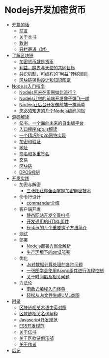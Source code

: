 # Nodejs开发加密货币

- [开篇的话](0-开篇的话/readme.md)
  * [前言](0-开篇的话/3-前言.md)
  * [关于本书](0-开篇的话/4-关于本书.md)
  * [致谢](0-开篇的话/5-致谢.md)
  * [开栏寄语（附）](0-开篇的话/6-开栏寄语（附）.md)
- [了解区块链](1-了解区块链/readme.md)
  * [加密货币就是货币](1-了解区块链/5-加密货币就是货币.md)
  * [利益，魔鬼与天使的共同目标](1-了解区块链/6-利益，魔鬼与天使的共同目标.md)
  * [共识机制，可编程的“利益”转移规则](1-了解区块链/7-共识机制，可编程的“利益”转移规则.md)
  * [区块链架构设计和知识图谱](1-了解区块链/8-区块链架构设计和知识图谱.md)
- [Node.js入门指南](2-Node.js入门指南/readme.md)
  * [Nodejs原来在币圈如此流行？](2-Node.js入门指南/1-Nodejs原来在币圈如此流行？.md)
  * [Nodejs让您的前端开发像子弹飞一样](2-Node.js入门指南/2-Nodejs让您的前端开发像子弹飞一样.md)
  * [Nodejs让后台开发像前端一样简单](2-Node.js入门指南/3-Nodejs让后台开发像前端一样简单.md)
  * [您必须知道的几个Nodejs编码习惯](2-Node.js入门指南/4-您必须知道的几个Nodejs编码习惯.md)
- [源码解读](3-源码解读/readme.md)
  * [亿书，一个面向未来的自出版平台](3-源码解读/1-亿书，一个面向未来的自出版平台.md)
  * [入口程序app.js解读](3-源码解读/2-入口程序app.js解读.md)
  * [一个精巧的p2p网络实现](3-源码解读/3-一个精巧的p2p网络实现.md)
  * [加密和验证](3-源码解读/4-加密和验证.md)
  * [地址](3-源码解读/5-地址.md)
  * [签名和多重签名](3-源码解读/6-签名和多重签名.md)
  * [交易](3-源码解读/7-交易.md)
  * [区块链](3-源码解读/8-区块链.md)
  * [DPOS机制](3-源码解读/9-DPOS机制.md)
- [开发实践](4-开发实践/readme.md)
  - 加密与解密
    * [三张图让你全面掌握加密解密技术](4-开发实践/0-加密与解密/3-三张图让你全面掌握加密解密技术.md)
  - 命令行设计
    * [commander介绍](4-开发实践/1-命令行设计/1-commander介绍.md)
  - 客户端开发
    * [静态网站开发全景扫描](4-开发实践/2-客户端开发/4-静态网站开发全景扫描.md)
    * [开发通用的HTML组件](4-开发实践/2-客户端开发/5-开发通用的HTML组件.md)
    * [Ember的几个重要钩子方法简介](4-开发实践/2-客户端开发/7-Ember的几个重要钩子方法简介.md)
  - [测试](4-开发实践/4-测试/readme.md)
  - 部署
    * [Nodejs部署方案全解析](4-开发实践/5-部署/1-Nodejs部署方案全解析.md)
    * [生产环境下的pm2部署](4-开发实践/5-部署/2-生产环境下的pm2部署.md)
  - 优化
    * [Js对数据计算处理的各种问题](4-开发实践/6-优化/1-Js对数据计算处理的各种问题.md)
    * [一张图学会使用Async组件进行流程控制](4-开发实践/6-优化/2-一张图学会使用Async组件进行流程控制.md)
    * [关于时间戳及相关问题](4-开发实践/6-优化/3-关于时间戳及相关问题.md)
  - 方法论
    * [函数式编程入门经典](4-开发实践/7-方法论/5-函数式编程入门经典.md)
    * [轻松从Js文件生成UML类图](4-开发实践/7-方法论/6-轻松从Js文件生成UML类图.md)
- [附录](5-附录/readme.md)
  * [区块链相关术语中英对照](5-附录/0-区块链相关术语中英对照.md)
  * [区款链相关名词解释](5-附录/1-区款链相关名词解释.md)
  * [Javascript开发规范](5-附录/2-Javascript开发规范.md)
  * [ES5开发规范](5-附录/3-ES5开发规范.md)
  * [关于亿书](5-附录/6-关于亿书.md)
  * [关于区款链俱乐部](5-附录/7-关于区款链俱乐部.md)
  * [关于作者](5-附录/8-关于作者.md)
- [后记](6-后记/readme.md)
